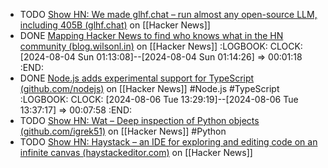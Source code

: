 - TODO [Show HN: We made glhf.chat – run almost any open-source LLM, including 405B (glhf.chat)](https://news.ycombinator.com/item?id=41052934) on [[Hacker News]]
- DONE [Mapping Hacker News to find who knows what in the HN community (blog.wilsonl.in)](https://news.ycombinator.com/item?id=41069527) on [[Hacker News]]
  :LOGBOOK:
  CLOCK: [2024-08-04 Sun 01:13:08]--[2024-08-04 Sun 01:14:26] =>  00:01:18
  :END:
- DONE [Node.js adds experimental support for TypeScript (github.com/nodejs)](https://news.ycombinator.com/item?id=41064351) on [[Hacker News]] #Node.js #TypeScript
  :LOGBOOK:
  CLOCK: [2024-08-06 Tue 13:29:19]--[2024-08-06 Tue 13:37:17] =>  00:07:58
  :END:
- TODO [Show HN: Wat – Deep inspection of Python objects (github.com/igrek51)](https://news.ycombinator.com/item?id=41070428) on [[Hacker News]] #Python
- TODO [Show HN: Haystack – an IDE for exploring and editing code on an infinite canvas (haystackeditor.com)](https://news.ycombinator.com/item?id=41068719) on [[Hacker News]]